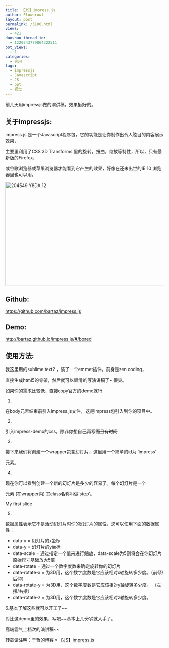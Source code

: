 ```yaml
---
title: 【JS】impress.js
author: Flowerowl
layout: post
permalink: /3100.html
views:
  - 421
duoshuo_thread_id:
  - 1220743779864322511
bot_views:
  - 1
categories:
  - 实用
tags:
  - impressjs
  - Javascript
  - JS
  - ppt
  - 视觉
---
```

前几天用impressjs做的演讲稿，效果挺好的。

## **关于impressjs:**

impress.js 是一个Javascript程序包，它的功能是让你制作出令人眩目的内容展示效果，

主要里利用了CSS 3D Transforms 里的旋转，扭曲，缩放等特性，所以，只有最新版的Firefox，

或谷歌浏览器或苹果浏览器才能看到它产生的效果，好像在还未出世的IE 10 浏览器里也可以用。

<img title="204549_Y8DA_12.jpg" src="http://lazynight.me/wp-content/uploads/2013/11/204549_Y8DA_12.jpg" alt="204549 Y8DA 12" width="530" height="330" border="0" />

## **Github:**

<https://github.com/bartaz/impress.js>

## **Demo:**

<http://bartaz.github.io/impress.js/#/bored>

## **使用方法:**

我这里用的sublime text2 ，装了一个emmet插件，前身是zen coding，

直接生成html5的骨架，然后就可以顺滑的写演讲稿了~ 很爽。

如果你的需求比较低，直接copy官方的demo就行

1.

在body元素结束前引入impress.js文件，这是Impress包引入到你的项目中。

2.

引入impress-demo的css，除非你想自己再写~~而且有时间~~

3.

接下来我们将创建一个wrapper包含幻灯片，这里用一个简单的id为 ‘impress’<div>元素。

<div id=&#8221;impress&#8221;>

</div>

4.

现在你可以看到创建一个新的幻灯片是多少的容易了。每个幻灯片是一个<div>元素 (在wrapper内) 其class名称叫做’step’。

<div class=&#8221;step&#8221;> My first slide </div>

5.

数据属性表示它不是活动幻灯片时你的幻灯片的属性，您可以使用下面的数据属性：

*   data-x = 幻灯片的x坐标
*   data-y = 幻灯片的y坐标
*   data-scale = 通过指定一个值来进行缩放，data-scale为5则将会在你幻灯片原始尺寸基础放大5倍
*   data-rotate = 通过一个数字度数来确定旋转你的幻灯片
*   data-rotate-x = 为3D用，这个数字度数是它应该相对x轴旋转多少度。（前倾/后仰）
*   data-rotate-y = 为3D用，这个数字度数是它应该相对y轴旋转多少度。 （左摆/右摆）
*   data-rotate-z = 为3D用，这个数字度数是它应该相对z轴旋转多少度。

6.基本了解这些就可以开工了~~

对比这demo里的效果，写吧~~基本上几分钟就入手了。

高端霸气上档次的演讲稿~~

转载请注明：[于哲的博客][1] &raquo; [【JS】impress.js][2]

 [1]: http://localhost/wordpress
 [2]: http://localhost/wordpress/3100.html